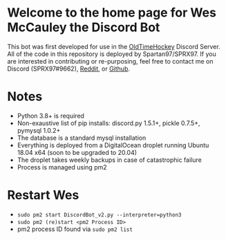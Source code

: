 # Welcome to the home page for Wes McCauley the Discord Bot
This bot was first developed for use in the [OldTimeHockey](http://www.roldtimehockey.com) Discord Server. All of the code in this repository is deployed by Spartan97/SPRX97. If you are interested in contributing or re-purposing, feel free to contact me on Discord (SPRX97#9662), [Reddit](http://www.reddit.com/u/sprx97), or [Github](http://www.github.com/Spartan97).

# Notes
- Python 3.8+ is required
- Non-exaustive list of pip installs: discord.py 1.5.1+, pickle 0.7.5+, pymysql 1.0.2+
- The database is a standard mysql installation
- Everything is deployed from a DigitalOcean droplet running Ubuntu 18.04 x64 (soon to be upgraded to 20.04)
- The droplet takes weekly backups in case of catastrophic failure
- Process is managed using pm2

# Restart Wes
- `sudo pm2 start DiscordBot_v2.py --interpreter=python3`
- `sudo pm2 (re)start <pm2 Process ID>`
- pm2 process ID found via `sudo pm2 list`
